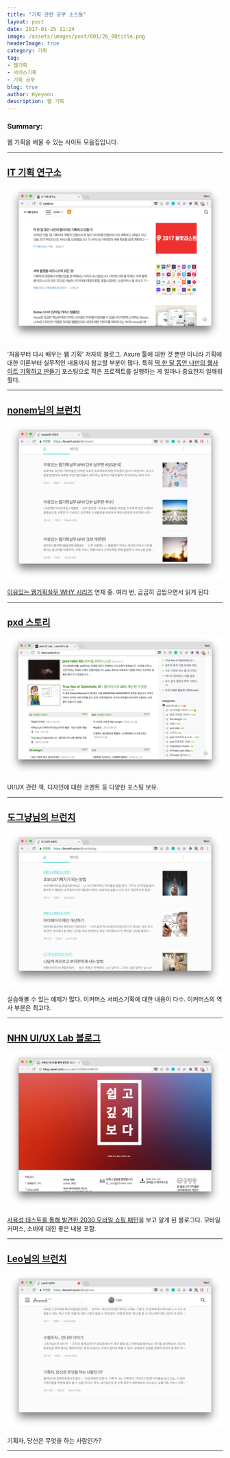 ```yaml
---
title: "기획 관련 공부 소스들"
layout: post
date: 2017-01-25 11:24
image: /assets/images/post/001/26_00title.png
headerImage: true
category: 기획
tag:
- 웹기획
- 서비스기획
- 기획 공부
blog: true
author: Hyeyeon
description: 웹 기획
---
```


### Summary:

웹 기획을 배울 수 있는 사이트 모음집입니다.

---

## [IT 기획 연구소](http://yslab.kr/)

![](/assets/images/post/001/26_01.png)

'처음부터 다시 배우는 웹 기획' 저자의 블로그. Axure 툴에 대한 것 뿐만 아니라 기획에 대한 이론부터 실무적인 내용까지 참고할 부분이 많다. 특히 [딱 한 달 동안 나만의 웹사이트 기획하고 만들기](http://yslab.kr/110) 포스팅으로 작은 프로젝트를 실행하는 게 얼마나 중요한지 일깨워줬다.

---

## [nonem님의 브런치](https://brunch.co.kr/@nonem/)

![](/assets/images/post/001/26_02.png)

[이유있는 웹기획실무 WHY 시리즈](https://brunch.co.kr/@nonem/1) 연재 중.
여러 번, 곰곰히 곱씹으면서 읽게 된다.

---

## [pxd 스토리](http://story.pxd.co.kr/)

![](/assets/images/post/001/26_03.png)

UI/UX 관련 책, 디자인에 대한 코멘트 등 다양한 포스팅 보유.

---

## [도그냥님의 브런치](https://brunch.co.kr/@windydog)

![](/assets/images/post/001/26_04.png)

실습해볼 수 있는 예제가 많다. 이커머스 서비스기획에 대한 내용이 다수. 이커머스의 역사 부분은 최고다.

---

## [NHN UI/UX Lab 블로그](http://blog.naver.com/uiux_lab/)

![](/assets/images/post/001/26_05.png)

[사용성 테스트를 통해 발견한 2030 모바일 쇼핑 패턴](http://blog.naver.com/uiux_lab/220892048676)을 보고 알게 된 블로그다. 모바일 커머스, 소비에 대한 좋은 내용 포함.

---

## [Leo님의 브런치](https://brunch.co.kr/@hajinsoo)

![](/assets/images/post/001/26_06.png)

기획자, 당신은 무엇을 하는 사람인가?

---

